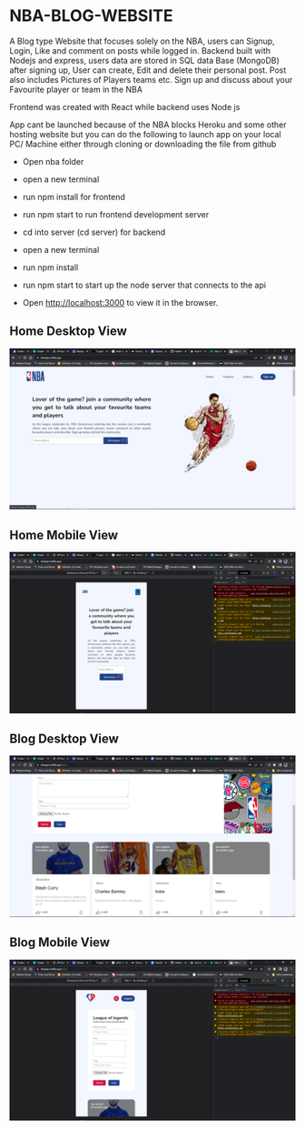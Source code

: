# NBA-BLOG-WEBSITE

A Blog type Website that focuses solely on the NBA, users can Signup, Login, Like and comment on posts while logged in. Backend built with Nodejs and express, users data are stored in SQL data Base (MongoDB) after signing up, User can create, Edit and delete their personal post. Post also includes Pictures of Players teams etc. Sign up and discuss about your Favourite player or team in the NBA

Frontend was created with React while backend uses Node js

App cant be launched because of the NBA blocks Heroku and some other hosting website but you can do the following to launch app on your local PC/ Machine either through cloning or downloading the file from github

- Open nba folder
- open a new terminal
- run npm install for frontend
- run npm start to run frontend development server
- cd into server (cd server) for backend
- open a new terminal
- run npm install
- run npm start to start up the node server that connects to the api

- Open [http://localhost:3000](http://localhost:3000) to view it in the browser.

## Home Desktop View

<img src="img/homr.png" alt="Design preview for the REST Countries API with color theme switcher coding challenge">

## Home Mobile View

<img src="img/homemobile.png" alt="Design preview for the REST Countries API with color theme switcher coding challenge">

## Blog Desktop View

<img src="img/blog.png" alt="Design preview for the REST Countries API with color theme switcher coding challenge">

## Blog Mobile View

<img src="img/blogmobile.png" alt="Design preview for the REST Countries API with color theme switcher coding challenge">
